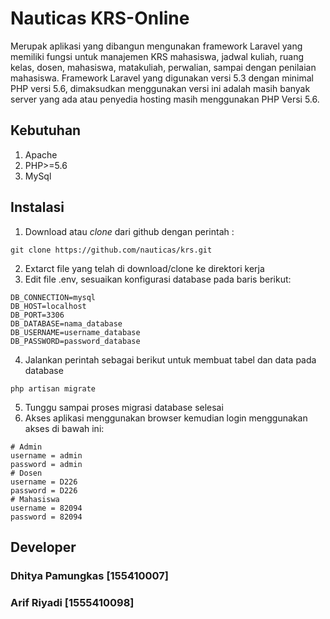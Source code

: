 # Nauticas KRS-Online
Merupak aplikasi yang dibangun mengunakan framework Laravel yang memiliki fungsi untuk manajemen KRS mahasiswa, jadwal kuliah, ruang kelas, dosen, mahasiswa, matakuliah, perwalian, sampai dengan penilaian mahasiswa. Framework Laravel yang digunakan versi 5.3 dengan minimal PHP versi 5.6, dimaksudkan menggunakan versi ini adalah masih banyak server yang ada atau penyedia hosting masih menggunakan PHP Versi 5.6.

## Kebutuhan
1. Apache
2. PHP>=5.6
3. MySql

## Instalasi
1. Download atau *clone* dari github dengan perintah :
```
git clone https://github.com/nauticas/krs.git
```  
2. Extarct file yang telah di download/clone ke direktori kerja
3. Edit file .env, sesuaikan konfigurasi database pada baris berikut:
```
DB_CONNECTION=mysql
DB_HOST=localhost
DB_PORT=3306
DB_DATABASE=nama_database
DB_USERNAME=username_database
DB_PASSWORD=password_database
```
4. Jalankan perintah sebagai berikut untuk membuat tabel dan data pada database
```
php artisan migrate
```
5. Tunggu sampai proses migrasi database selesai
6. Akses aplikasi menggunakan browser kemudian login menggunakan akses di bawah ini:
```
# Admin
username = admin
password = admin
# Dosen
username = D226
password = D226
# Mahasiswa
username = 82094
password = 82094
```

## Developer
### Dhitya Pamungkas [155410007]
### Arif Riyadi [1555410098]
